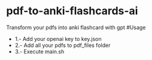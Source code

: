 # pdf-to-anki-flashcards-ai
Transform your pdfs into anki flashcard with gpt
#Usage
- 1.- Add your openai key to key.json
- 2.- Add all your pdfs to pdf_files folder
- 3.- Execute main.sh

